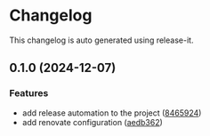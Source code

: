 # Changelog

This changelog is auto generated using release-it.


## 0.1.0 (2024-12-07)

### Features

* add release automation to the project ([8465924](https://github.com/juancarlosjr97/renovate-configuration/commit/8465924011f289210c2f3845b279d4e84d1668fd))
* add renovate configuration ([aedb362](https://github.com/juancarlosjr97/renovate-configuration/commit/aedb3627de77e194e7a90ea30343126e8418633d))
